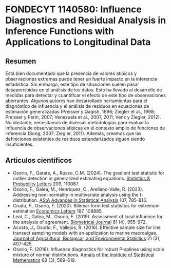 # FONDECYT 1140580: Influence Diagnostics and Residual Analysis in Inference Functions with Applications to Longitudinal Data

## Resumen
Está bien documentado que la presencia de valores atípicos y observaciones extremas puede tener un fuerte impacto en la inferencia estadística. Sin embargo, este tipo de situaciones suelen pasar desapercibidas en el análisis de los datos. Esto ha llevado al desarrollo de medidas para detectar y cuantificar el efecto de este tipo de observaciones aberrantes. Algunos autores han desarrollado herramientas para el diagnóstico de influencia y el análisis de residuos en ecuaciones de estimación generalizadas (Preisser y Qaqish, 1996; Ziegler et al., 1998; Preisser y Perin, 2007; Venezuela et al., 2007, 2011; Vens y Ziegler, 2012). No obstante, necesitamos de diversas metodologías para evaluar la influencia de observaciones atípicas en el contexto amplio de funciones de inferencia (Song, 2007; Ziegler, 2011). Además, creemos que las definiciones existentes de residuos estandarizados siguen siendo insuficientes.

## Articulos cientificos
- Osorio, F., Garate, A., Russo, C.M. (2024). The gradient test statistic for outlier detection in generalized estimating equations. [Statistics & Probability Letters](https://doi.org/10.1016/j.spl.2024.110087) 209, 110087.
- Osorio, F., Galea, M., Henriquez, C., Arellano-Valle, R. (2023). Addressing non-normality in multivariate analysis using the t-distribution. [AStA Advances in Statistical Analysis](https://doi.org/10.1007/s10182-022-00468-2) 107, 785-813.
- Crudu, F., Osorio, F. (2020). Bilinear form test statistics for extremum estimation [Economics Letters](https://doi.org/10.1016/j.econlet.2019.108885) 187, 108885.
- Leal, C., Galea, M., Osorio, F. (2019). Assessment of local influence for the analysis of agreement. [Biometrical Journal](https://doi.org/10.1002/bimj.201800124) 61 (4), 955-972.
- Acosta, J., Osorio, F., Vallejos, R. (2016). Effective sample size for line transect sampling models with an application to marine macroalgae. [Journal of Agricultural, Biological, and Environmental Statistics](https://doi.org/10.1007/s13253-016-0252-7) 21 (3), 407-425.
- Osorio, F. (2016). Influence diagnostics for robust P-splines using scale mixture of normal distributions. [Annals of the Institute of Statistical Mathematics](https://doi.org/10.1007/s10463-015-0506-0) 68 (3), 589-619.

